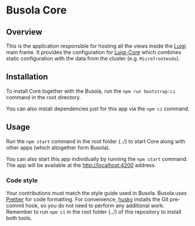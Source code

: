 # Busola Core

## Overview

This is the application responsible for hosting all the views inside the [Luigi](https://luigi-project.io/) main frame. It provides the configuration for [Luigi-Core](https://github.com/SAP/luigi/tree/master/core) which combines static configuration with the data from the cluster (e.g. `Microfrontends`).

## Installation

To install Core together with the Busola, run the `npm run bootstrap:ci` command in the root directory.

You can also install dependencies just for this app via the `npm ci` command.

## Usage

Run the `npm start` command in the root folder (../) to start Core along with other apps (which altogether form Busola).

You can also start this app individually by running the `npm start` command. The app will be available at the [http://localhost:4200](http://localhost:4200) address.

### Code style

Your contributions must match the style guide used in Busola. Busola uses [Prettier](https://prettier.io) for code formatting. For convenience, [husky](https://github.com/typicode/husky) installs the Git pre-commit hook, so you do not need to perform any additional work. Remember to run `npm ci` in the root folder (../) of this repository to install both tools.
